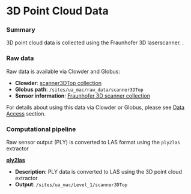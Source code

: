 # 3D Point Cloud Data

### Summary

3D point cloud data is collected using the Fraunhofer 3D laserscanner. .

### Raw data

Raw data is available via Clowder and Globus:

* **Clowder**: [scanner3DTop collection](https://terraref.ncsa.illinois.edu/clowder/collection/5728c0a4e4b03269d7079ac0)
* **Globus path**:  `/sites/ua_mac/raw_data/scanner3DTop`
* **Sensor information**: [Fraunhofer 3D scanner collection](https://terraref.ncsa.illinois.edu/clowder/files/581793394f0ce77b66562ff9?dataset=581789af4f0ce77b6655d094&space=)

For details about using this data via Clowder or Globus, please see [Data Access](../user/how-to-access-data.md) section.

### Computational pipeline

Raw sensor output \(PLY\) is converted to LAS format using the `ply2las` extractor

[**ply2las**](https://github.com/terraref/extractors-3dscanner)

* **Description**: PLY data is converted to LAS using the 3D point cloud extractor
* **Output**: `/sites/ua_mac/Level_1/scanner3DTop`

